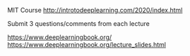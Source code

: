 MIT Course
http://introtodeeplearning.com/2020/index.html

Submit 3 questions/comments from each lecture


https://www.deeplearningbook.org/
https://www.deeplearningbook.org/lecture_slides.html
